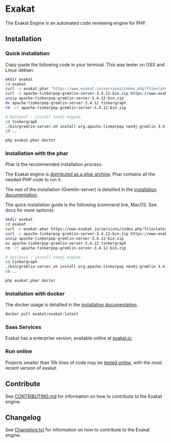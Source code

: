 # Exakat

The Exakat Engine is an automated code reviewing engine for PHP. 

## Installation

### Quick installation

Copy-paste the following code in your terminal. This was tester on OSX and Linux-debian. 

```bash
mkdir exakat
cd exakat
curl -o exakat.phar "https://www.exakat.io/versions/index.php?file=latest"
curl -o apache-tinkerpop-gremlin-server-3.4.12-bin.zip https://www.exakat.io/versions/apache-tinkerpop-gremlin-server-3.4.12-bin.zip
unzip apache-tinkerpop-gremlin-server-3.4.12-bin.zip
mv apache-tinkerpop-gremlin-server-3.4.12 tinkergraph
rm -rf apache-tinkerpop-gremlin-server-3.4.12-bin.zip

# Optional : install neo4j engine.
cd tinkergraph
./bin/gremlin-server.sh install org.apache.tinkerpop neo4j-gremlin 3.4.12
cd ..

php exakat.phar doctor
```

### Installation with the phar

Phar is the recommended installation process.

The Exakat engine is [distributed as a phar archive](https://www.exakat.io/download-exakat/). Phar contains all the needed PHP code to run it. 

The rest of the installation (Gremlin-server) is detailled in the [installation documentation](https://exakat.readthedocs.io/en/latest/Installation.html).

The quick installation guide is the following (command line, MacOS. See docs for more options): 

```bash
mkdir exakat
cd exakat
curl -o exakat.phar https://www.exakat.io/versions/index.php?file=latest
curl -o apache-tinkerpop-gremlin-server-3.4.12-bin.zip https://www.exakat.io/versions/apache-tinkerpop-gremlin-server-3.4.12-bin.zip
unzip apache-tinkerpop-gremlin-server-3.4.12-bin.zip
mv apache-tinkerpop-gremlin-server-3.4.12 tinkergraph
rm -rf apache-tinkerpop-gremlin-server-3.4.12-bin.zip

# Optional : install neo4j engine.
cd tinkergraph
./bin/gremlin-server.sh install org.apache.tinkerpop neo4j-gremlin 3.4.12
cd ..

php exakat.phar doctor
```

### Installation with docker

The docker usage is detailled in the [installation documentation](https://exakat.readthedocs.io/en/latest/Gettingstarted/Docker.html).

```bash
docker pull exakat/exakat:latest
```

### Saas Services

Exakat has a enterprise version, available online at [exakat.io](http://www.exakat.io/). 


### Run online

Projects smaller than 10k lines of code may be [tested online](http://www.exakat.io/free-trial/), with the most recent version of exakat. 

## Contribute

See [CONTRIBUTING.md](https://github.com/exakat/exakat/blob/master/CONTRIBUTING.md) for information on how to contribute to the Exakat engine.

## Changelog

See [Changelog.txt](https://github.com/exakat/exakat/blob/master/ChangeLog.txt) for information on how to contribute to the Exakat engine.

